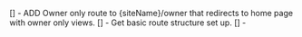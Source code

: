 [] - ADD Owner only route to {siteName}/owner that redirects to home page with owner only views.
[] - Get basic route structure set up.
[] - 